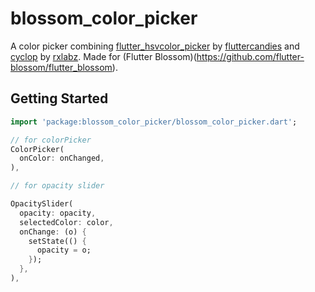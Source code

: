 # blossom_color_picker

A color picker combining [flutter_hsvcolor_picker](https://github.com/fluttercandies/flutter_hsvcolor_picker) by [fluttercandies](https://github.com/fluttercandies) and [cyclop](https://github.com/rxlabz/cyclop) by [rxlabz](https://github.com/rxlabz).
Made for (Flutter Blossom)(https://github.com/flutter-blossom/flutter_blossom).

## Getting Started

```dart
import 'package:blossom_color_picker/blossom_color_picker.dart';

// for colorPicker
ColorPicker(
  onColor: onChanged,
),

// for opacity slider

OpacitySlider(
  opacity: opacity,
  selectedColor: color,
  onChange: (o) {
    setState(() {
      opacity = o;
    });
  },
),

```
